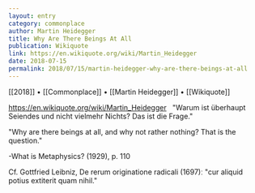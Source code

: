 ```yaml
---
layout: entry
category: commonplace
author: Martin Heidegger
title: Why Are There Beings At All
publication: Wikiquote
link: https://en.wikiquote.org/wiki/Martin_Heidegger
date: 2018-07-15
permalink: 2018/07/15/martin-heidegger-why-are-there-beings-at-all
---
```


[[2018]] • [[Commonplace]] • [[Martin Heidegger]] • [[Wikiquote]]

https://en.wikiquote.org/wiki/Martin_Heidegger
 
"Warum ist überhaupt Seiendes und nicht vielmehr Nichts? Das ist die Frage."

"Why are there beings at all, and why not rather nothing? That is the question."

-What is Metaphysics? (1929), p. 110
        
Cf. Gottfried Leibniz, De rerum originatione radicali (1697)ː "cur aliquid potius extiterit quam nihil."